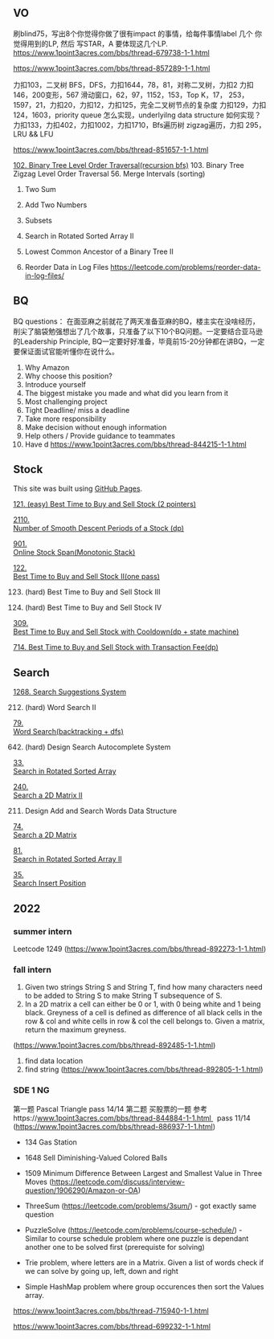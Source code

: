 
## VO

刷blind75，写出8个你觉得你做了很有impact 的事情，给每件事情label 几个 你觉得用到的LP, 然后 写STAR，A 要体现这几个LP.
https://www.1point3acres.com/bbs/thread-679738-1-1.html

https://www.1point3acres.com/bbs/thread-857289-1-1.html


力扣103，二叉树 BFS，DFS，力扣1644，78，81，对称二叉树，力扣2
力扣146，200变形，567 滑动窗口，62，97，1152，153，Top K，17，
253，1597，21，力扣20，力扣12，力扣125，完全二叉树节点的复杂度
力扣129，力扣124，1603，priority queue 怎么实现，underlyilng data
structure 如何实现？
力扣133，力扣402，力扣1002，力扣1710，Bfs遍历树 zigzag遍历，力扣
295，LRU && LFU


https://www.1point3acres.com/bbs/thread-851657-1-1.html


[102. Binary Tree Level Order Traversal(recursion bfs)](https://github.com/52147/A-interview/blob/main/src/vo/BinaryTreeLevelOrderTraversal102.java)
103. Binary Tree Zigzag Level Order Traversal
56. Merge Intervals (sorting)
1. Two Sum
2. Add Two Numbers
78. Subsets
81. Search in Rotated Sorted Array II
1644. Lowest Common Ancestor of a Binary Tree II


937. Reorder Data in Log Files https://leetcode.com/problems/reorder-data-in-log-files/

## BQ
BQ questions：
在面亚麻之前就花了两天准备亚麻的BQ，楼主实在没啥经历，削尖了脑袋勉强想出了几个故事，只准备了以下10个BQ问题。一定要结合亚马逊的Leadership Principle, BQ一定要好好准备，毕竟前15-20分钟都在讲BQ，一定要保证面试官能听懂你在说什么。
1. Why Amazon
2. Why choose this position?
3. Introduce yourself
4. The biggest mistake you made and what did you learn from it
5. Most challenging project
6. Tight Deadline/ miss a deadline
7. Take more responsibility
8. Make decision without enough information
9. Help others / Provide guidance to teammates
10. Have d
https://www.1point3acres.com/bbs/thread-844215-1-1.html

## Stock
This site was built using [GitHub Pages](https://pages.github.com/).

[121.	(easy)
Best Time to Buy and Sell Stock (2 pointers)](https://github.com/52147/A-interview/blob/main/src/stock/BestTimeToBuyAndSellStock.java)

[2110.	
Number of Smooth Descent Periods of a Stock (dp)](https://github.com/52147/A-interview/blob/main/src/stock/NumberOfSmoothDescentPeriodsOfAStock2110.java)

[901.	
Online Stock Span(Monotonic Stack)](https://github.com/52147/Monotonic-Stack/blob/main/src/monotonicstack/StockSpanner.java)

[122.	
Best Time to Buy and Sell Stock II(one pass)](https://github.com/52147/A-interview/blob/main/src/stock/BestTimeToBuyAndSellStockII122.java)

123.	(hard)
Best Time to Buy and Sell Stock III

188.	(hard)
Best Time to Buy and Sell Stock IV

[309.	
Best Time to Buy and Sell Stock with Cooldown(dp + state machine)](https://github.com/52147/A-interview/blob/main/src/stock/BestTimeToBuyAndSellStockWithCooldown.java)

[714. Best Time to Buy and Sell Stock with Transaction Fee(dp)](https://github.com/52147/A-interview/blob/main/src/stock/BestTimeToBuyAndSellStockWithTransitionFee714.java)

## Search
[1268. Search Suggestions System](https://github.com/52147/A-interview/blob/main/src/binarysearch/SearchSuggestionSystem1268.java)


212. (hard) Word Search II

[79.	
Word Search(backtracking + dfs)](https://github.com/52147/A-interview/blob/main/src/dfs/WordSearch79.java)

642. (hard) Design Search Autocomplete System

[33.	
Search in Rotated Sorted Array](https://github.com/52147/A-interview/blob/main/src/binarysearch/SearchInRotatedSortedArray33.java)

[240.	
Search a 2D Matrix II](https://github.com/52147/A-interview/blob/main/src/binarysearch/SearchA2DMatrixII240.java)

211. Design Add and Search Words Data Structure

[74.	
Search a 2D Matrix](https://github.com/52147/A-interview/blob/main/src/binarysearch/SearchA2DMatrix.java)

[81.	
Search in Rotated Sorted Array II](https://github.com/52147/A-interview/blob/main/src/binarysearch/SearchInRotatedSortedArrayII81.java)

[35.	
Search Insert Position](https://github.com/52147/A-interview/blob/main/src/binarysearch/SearchInsertPosition35.java)

## 2022 

### summer intern
Leetcode 1249 (https://www.1point3acres.com/bbs/thread-892273-1-1.html)

### fall intern

1. Given two strings String S and String T, find how many characters need to be added to String S to make String T subsequence of S.
2. In a 2D matrix a cell can either be 0 or 1, with 0 being white and 1 being black. Greyness of a cell is defined as difference of all black cells in the row & col and white cells in row & col the cell belongs to. Given a matrix, return the maximum greyness.

(https://www.1point3acres.com/bbs/thread-892485-1-1.html)


1. find data location
2. find string
(https://www.1point3acres.com/bbs/thread-892805-1-1.html)

### SDE 1 NG

第一题 Pascal Triangle pass 14/14
第二题 买股票的一题 参考https://www.1point3acres.com/bbs/thread-844884-1-1.html   pass 11/14
(https://www.1point3acres.com/bbs/thread-886937-1-1.html)




- 134 Gas Station
- 1648 Sell Diminishing-Valued Colored Balls
- 1509 Minimum Difference Between Largest and Smallest Value in Three Moves (https://leetcode.com/discuss/interview-question/1906290/Amazon-or-OA)

- ThreeSum (https://leetcode.com/problems/3sum/) - got exactly same question
- PuzzleSolve (https://leetcode.com/problems/course-schedule/) - Similar to course schedule problem where one puzzle is dependant another one to be solved first (prerequiste for solving)
- Trie problem, where letters are in a Matrix. Given a list of words check if we can solve by going up, left, down and right
- Simple HashMap problem where group occurences then sort the Values array.



https://www.1point3acres.com/bbs/thread-715940-1-1.html

https://www.1point3acres.com/bbs/thread-699232-1-1.html
